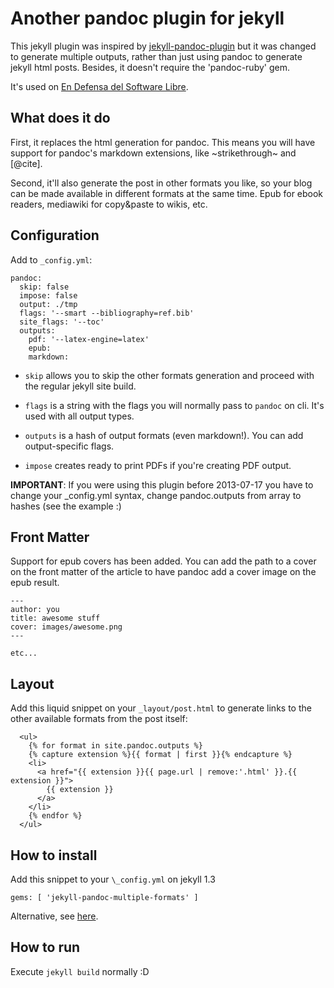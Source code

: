 # Another pandoc plugin for jekyll

This jekyll plugin was inspired by [jekyll-pandoc-plugin][1] but it was changed
to generate multiple outputs, rather than just using pandoc to generate jekyll
html posts. Besides, it doesn't require the 'pandoc-ruby' gem.

It's used on [En Defensa del Software Libre][0].

[0]: http://endefensadelsl.org
[1]: https://github.com/dsanson/jekyll-pandoc-plugin


## What does it do

First, it replaces the html generation for pandoc. This means you will have
support for pandoc's markdown extensions, like ~strikethrough~ and [@cite].

Second, it'll also generate the post in other formats you like, so your blog
can be made available in different formats at the same time. Epub for ebook
readers, mediawiki for copy&paste to wikis, etc.


## Configuration

Add to `_config.yml`:

    pandoc:
      skip: false
      impose: false
      output: ./tmp
      flags: '--smart --bibliography=ref.bib'
      site_flags: '--toc'
      outputs:
        pdf: '--latex-engine=latex'
        epub:
        markdown:

* `skip` allows you to skip the other formats generation and proceed with the
regular jekyll site build.

* `flags` is a string with the flags you will normally pass to `pandoc` on cli.
  It's used with all output types.

* `outputs` is a hash of output formats (even markdown!). You can add
  output-specific flags.

* `impose` creates ready to print PDFs if you're creating PDF output.

**IMPORTANT**: If you were using this plugin before 2013-07-17 you have
to change your _config.yml syntax, change pandoc.outputs from array to
hashes (see the example :)


## Front Matter

Support for epub covers has been added.  You can add the path to a cover
on the front matter of the article to have pandoc add a cover image on
the epub result.

    ---
    author: you
    title: awesome stuff
    cover: images/awesome.png
    ---

    etc...


## Layout

Add this liquid snippet on your `_layout/post.html` to generate links to the
other available formats from the post itself:

      <ul>
        {% for format in site.pandoc.outputs %}
        {% capture extension %}{{ format | first }}{% endcapture %}
        <li>
          <a href="{{ extension }}{{ page.url | remove:'.html' }}.{{ extension }}">
            {{ extension }}
          </a>
        </li>
        {% endfor %}
      </ul>

## How to install

Add this snippet to your `\_config.yml` on jekyll 1.3

    gems: [ 'jekyll-pandoc-multiple-formats' ]

Alternative, see
[here](https://github.com/fauno/jekyll-pandoc-multiple-formats/issues/7).


## How to run

Execute `jekyll build` normally :D
